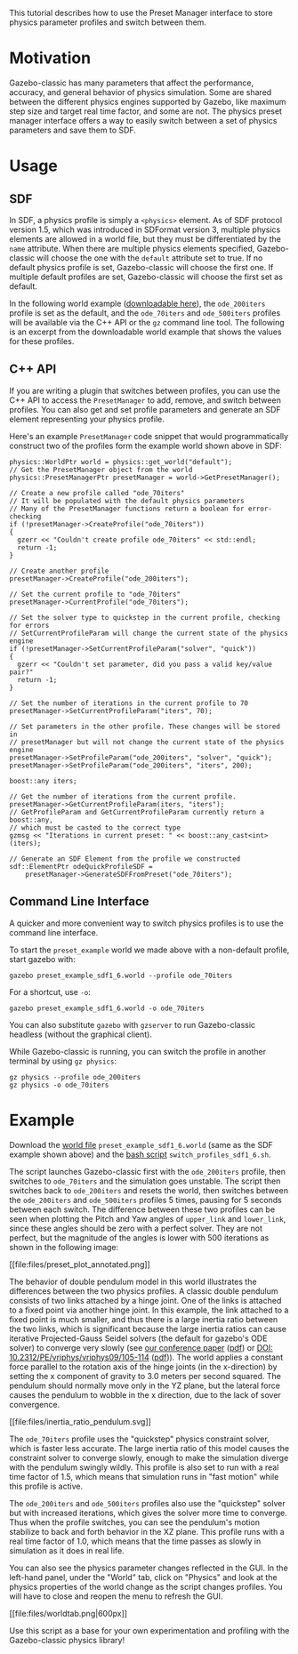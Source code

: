 This tutorial describes how to use the Preset Manager interface to store
physics parameter profiles and switch between them.

# Motivation
Gazebo-classic has many parameters that affect the performance, accuracy, and general
behavior of physics simulation. Some are shared between the different physics
engines supported by Gazebo, like maximum step size and target real time
factor, and some are not. The physics preset manager interface offers a way to
easily switch between a set of physics parameters and save them to SDF.

# Usage

## SDF
In SDF, a physics profile is simply a `<physics>` element. As of SDF protocol version 1.5,
which was introduced in SDFormat version 3,
multiple physics elements are allowed in a world file, but they must be
differentiated by the `name` attribute. When there are multiple physics elements
specified, Gazebo-classic will choose the one with the `default` attribute set to true.
If no default physics profile is set, Gazebo-classic will choose the first one. If
multiple default profiles are set, Gazebo-classic will choose the first set as default.

In the following world example
([downloadable here](https://github.com/osrf/gazebo_tutorials/raw/master/preset_manager/files/preset_example_sdf1_6.world)),
the `ode_200iters` profile is set as the default, and the `ode_70iters` and `ode_500iters`
profiles will be available via the C++ API or the `gz` command line tool.
The following is an excerpt from the downloadable world example that shows the values for these profiles.

<include from=' <sdf version="1.6">' to='<!-- end physics presets, models and other world properties go here --> ' src='https://github.com/osrf/gazebo_tutorials/raw/master/preset_manager/files/preset_example_sdf1_6.world'/>

## C++ API
If you are writing a plugin that switches between profiles, you can use the C++
API to access the `PresetManager` to add, remove, and switch between profiles.
You can also get and set profile parameters and generate an SDF element
representing your physics profile.

Here's an example `PresetManager` code snippet that would programmatically
construct two of the profiles form the example world shown above in SDF:

```
physics::WorldPtr world = physics::get_world("default");
// Get the PresetManager object from the world
physics::PresetManagerPtr presetManager = world->GetPresetManager();

// Create a new profile called "ode_70iters"
// It will be populated with the default physics parameters
// Many of the PresetManager functions return a boolean for error-checking
if (!presetManager->CreateProfile("ode_70iters"))
{
  gzerr << "Couldn't create profile ode_70iters" << std::endl;
  return -1;
}

// Create another profile
presetManager->CreateProfile("ode_200iters");

// Set the current profile to "ode_70iters"
presetManager->CurrentProfile("ode_70iters");

// Set the solver type to quickstep in the current profile, checking for errors
// SetCurrentProfileParam will change the current state of the physics engine
if (!presetManager->SetCurrentProfileParam("solver", "quick"))
{
  gzerr << "Couldn't set parameter, did you pass a valid key/value pair?"
  return -1;
}

// Set the number of iterations in the current profile to 70
presetManager->SetCurrentProfileParam("iters", 70);

// Set parameters in the other profile. These changes will be stored in
// presetManager but will not change the current state of the physics engine
presetManager->SetProfileParam("ode_200iters", "solver", "quick");
presetManager->SetProfileParam("ode_200iters", "iters", 200);

boost::any iters;

// Get the number of iterations from the current profile.
presetManager->GetCurrentProfileParam(iters, "iters");
// GetProfileParam and GetCurrentProfileParam currently return a boost::any,
// which must be casted to the correct type
gzmsg << "Iterations in current preset: " << boost::any_cast<int>(iters);

// Generate an SDF Element from the profile we constructed
sdf::ElementPtr odeQuickProfileSDF =
    presetManager->GenerateSDFFromPreset("ode_70iters");
```

## Command Line Interface
A quicker and more convenient way to switch physics profiles is to use the
command line interface.

To start the `preset_example` world we made above with a non-default profile,
start gazebo with:

```
gazebo preset_example_sdf1_6.world --profile ode_70iters
```

For a shortcut, use `-o`:

```
gazebo preset_example_sdf1_6.world -o ode_70iters
```

You can also substitute `gazebo` with `gzserver` to run Gazebo-classic headless
(without the graphical client).

While Gazebo-classic is running, you can switch the profile in another terminal
by using `gz physics`:

```
gz physics --profile ode_200iters
gz physics -o ode_70iters
```

# Example

Download the
[world file](https://github.com/osrf/gazebo_tutorials/raw/master/preset_manager/files/preset_example_sdf1_6.world)
`preset_example_sdf1_6.world` (same as the SDF example shown above) and the
[bash script](https://github.com/osrf/gazebo_tutorials/raw/master/preset_manager/files/switch_profiles_sdf1_6.sh)
`switch_profiles_sdf1_6.sh`.

<include src='https://github.com/osrf/gazebo_tutorials/raw/master/preset_manager/files/switch_profiles_sdf1_6.sh'/>

The script launches Gazebo-classic first with the `ode_200iters` profile,
then switches to `ode_70iters` and the simulation goes unstable.
The script then switches back to `ode_200iters` and resets the world, then switches between
the `ode_200iters` and `ode_500iters` profiles 5 times, pausing for 5 seconds between each switch.
The difference between these two profiles can be seen when plotting the Pitch and Yaw angles of
`upper_link` and `lower_link`, since these angles should be zero with a perfect solver.
They are not perfect, but the magnitude of the angles is lower with 500 iterations
as shown in the following image:

[[file:files/preset_plot_annotated.png]]

The behavior of double pendulum model in this world illustrates the differences between the two physics
profiles. A classic double pendulum consists of two links attached by a hinge joint. One of the links is
attached to a fixed point via another hinge joint. In this example, the link attached to a fixed point
is much smaller, and thus there is a large inertia ratio between the two links,
which is significant because the large inertia ratios can cause iterative Projected-Gauss Seidel solvers
(the default for gazebo's ODE solver) to converge very slowly (see
[our conference paper](https://doi.org/10.1007/978-3-319-11900-7_4)
([pdf](https://www.osrfoundation.org/wordpress2/wp-content/uploads/2015/04/simpar2014.pdf))
or [DOI: 10.2312/PE/vriphys/vriphys09/105-114](http://dx.doi.org/10.2312/PE/vriphys/vriphys09/105-114)
([pdf](https://iphys.files.wordpress.com/2012/09/manuscript.pdf))).
The world applies a constant
force parallel to the rotation axis of the hinge joints (in the x-direction)
by setting the x component of gravity to 3.0 meters per second squared.
The pendulum should normally move only in the YZ plane,
but the lateral force causes the pendulum to wobble in the x direction,
due to the lack of sover convergence.

[[file:files/inertia_ratio_pendulum.svg]]

The `ode_70iters` profile uses the "quickstep" physics constraint solver, which is faster less accurate.
The large inertia ratio of this model causes the constraint solver to converge slowly, enough to
make the simulation diverge with the pendulum swingly wildly.
This profile is also set to
run with a real time factor of 1.5, which means that simulation runs in "fast motion" while this profile is active.

The `ode_200iters` and `ode_500iters` profiles also use the "quickstep" solver but with increased iterations,
which gives the solver more time to converge. Thus when the profile switches, you can see the pendulum's motion
stabilize to back and forth behavior in the XZ plane. This profile runs with a real time factor of 1.0, which means
that the time passes as slowly in simulation as it does in real life.

You can also see the physics parameter changes reflected in the GUI. In the left-hand panel, under the "World" tab,
click on "Physics" and look at the physics properties of the world change as the script changes profiles. You
will have to close and reopen the menu to refresh the GUI.

[[file:files/worldtab.png|600px]]

Use this script as a base for your own experimentation and profiling with the Gazebo-classic physics
library!
